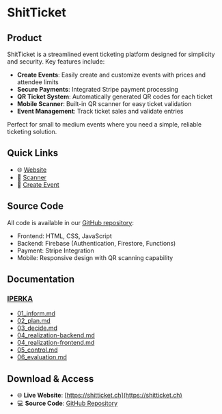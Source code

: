 # ShitTicket

## Product
ShitTicket is a streamlined event ticketing platform designed for simplicity and security. Key features include:

- **Create Events**: Easily create and customize events with prices and attendee limits
- **Secure Payments**: Integrated Stripe payment processing
- **QR Ticket System**: Automatically generated QR codes for each ticket
- **Mobile Scanner**: Built-in QR scanner for easy ticket validation
- **Event Management**: Track ticket sales and validate entries

Perfect for small to medium events where you need a simple, reliable ticketing solution.

## Quick Links
- 🌐 [Website](https://shitticket.ch)
- 📱 [Scanner](https://shitticket.ch/scanner.html)
- 📝 [Create Event](https://shitticket.ch/create-ticket.html)

## Source Code
All code is available in our [GitHub repository](https://github.com/Nepomuk5665/ShitTicket/tree/main/02_Code):
- Frontend: HTML, CSS, JavaScript
- Backend: Firebase (Authentication, Firestore, Functions)
- Payment: Stripe Integration
- Mobile: Responsive design with QR scanning capability

## Documentation
### [IPERKA](https://github.com/Nepomuk5665/ShitTicket/tree/main/01_Documentation/01_iperka)
- [01_inform.md](https://github.com/Nepomuk5665/ShitTicket/blob/main/01_Documentation/01_iperka/01_inform.md)
- [02_plan.md](https://github.com/Nepomuk5665/ShitTicket/blob/main/01_Documentation/01_iperka/02_plan.md)
- [03_decide.md](https://github.com/Nepomuk5665/ShitTicket/blob/main/01_Documentation/01_iperka/03_decide.md)
- [04_realization-backend.md](https://github.com/Nepomuk5665/ShitTicket/blob/main/01_Documentation/01_iperka/04_realization-backend.md)
- [04_realization-frontend.md](https://github.com/Nepomuk5665/ShitTicket/blob/main/01_Documentation/01_iperka/04_realization-frontend.md)
- [05_control.md](https://github.com/Nepomuk5665/ShitTicket/blob/main/01_Documentation/01_iperka/05_control.md)
- [06_evaluation.md](https://github.com/Nepomuk5665/ShitTicket/blob/main/01_Documentation/01_iperka/06_evaluation.md)

## Download & Access
- 🌐 **Live Website**: [https://shitticket.ch](https://shitticket.ch)
- 💻 **Source Code**: [GitHub Repository](https://github.com/Nepomuk5665/ShitTicket)

  
